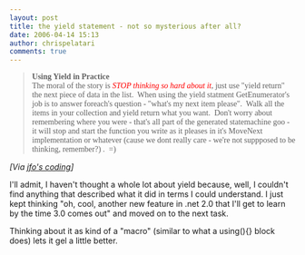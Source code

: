 ```yaml
---
layout: post
title: the yield statement - not so mysterious after all?
date: 2006-04-14 15:13
author: chrispelatari
comments: true
---
```


<blockquote>
  <p><font face="Tahoma"><strong>Using Yield in Practice<br /></strong></font><font face="Tahoma">The moral of the story is <em><font color="#ff0000">STOP thinking so 
  hard about it</font></em>, just use "yield return" the next piece of data in 
  the list.  When using the yield statment GetEnumerator's job is to answer 
  foreach's question - "what's my next item please".  Walk all the items in 
  your collection and yield return what you want.  Don't worry about 
  remembering where you were - that's all part of the generated statemachine goo 
  - it will stop and start the function you write as it pleases in it's MoveNext 
  implementation or whatever (cause we dont really care - we're not 
  suppposed to be thinking, remember?) .  =)</font><img height="1" src="http://blogs.msdn.com/aggbug.aspx?PostID=565559" width="1" /></p></blockquote>
<p><i>[Via <a href="http://blogs.msdn.com/jfoscoding/archive/2006/03/31/565559.aspx">jfo's 
coding</a>]</i> </p>
<p>I'll admit, I haven't thought a whole lot about yield because, well, I 
couldn't find anything that described what it did in terms I could understand. I 
just kept thinking "oh, cool, another new feature in .net 2.0 that I'll get to 
learn by the time 3.0 comes out" and moved on to the next task.</p>
<p>Thinking about it as kind of a "macro" (similar to what a using(){} block 
does) lets it gel a little better.</p>
